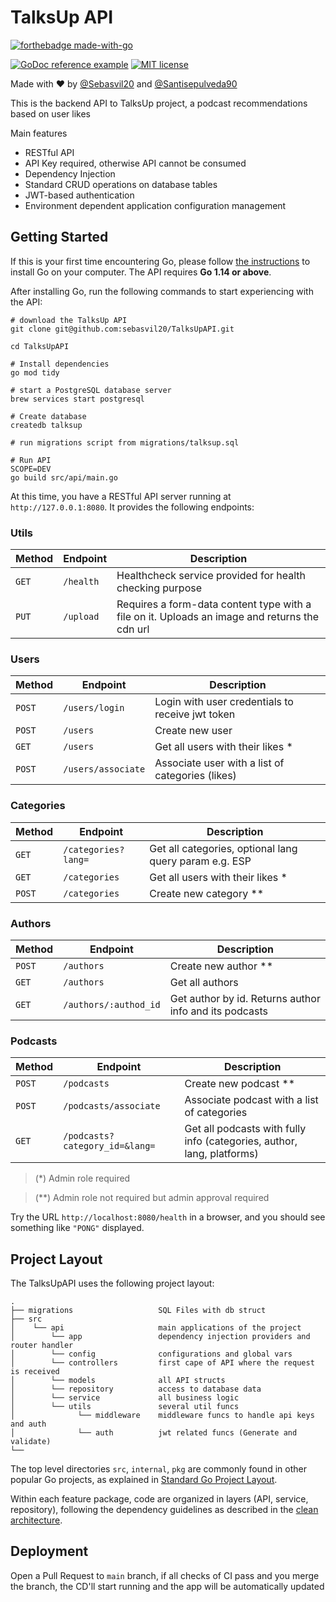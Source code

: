 # TalksUp API

[![forthebadge made-with-go](http://ForTheBadge.com/images/badges/made-with-go.svg)](https://go.dev/)

[![GoDoc reference example](https://img.shields.io/badge/godoc-reference-blue.svg)](https://godoc.org/nanomsg.org/go/mangos/v2) [![MIT license](https://img.shields.io/badge/License-MIT-blue.svg)](https://lbesson.mit-license.org/)

Made with ♥️ by [@Sebasvil20](https://www.linkedin.com/in/sebasvil20/)
and [@Santisepulveda90](https://www.linkedin.com/in/santiago-sep%C3%BAlveda-bonilla-70ab32208/)

This is the backend API to TalksUp project, a podcast recommendations based on user likes

Main features

* RESTful API
* API Key required, otherwise API cannot be consumed
* Dependency Injection
* Standard CRUD operations on database tables
* JWT-based authentication
* Environment dependent application configuration management

## Getting Started

If this is your first time encountering Go, please follow [the instructions](https://golang.org/doc/install) to install Go on your computer.
The API requires **Go 1.14 or above**.

After installing Go, run the following commands to start experiencing with the API:

```shell
# download the TalksUp API
git clone git@github.com:sebasvil20/TalksUpAPI.git

cd TalksUpAPI

# Install dependencies
go mod tidy

# start a PostgreSQL database server
brew services start postgresql

# Create database
createdb talksup

# run migrations script from migrations/talksup.sql

# Run API
SCOPE=DEV
go build src/api/main.go
```

At this time, you have a RESTful API server running at `http://127.0.0.1:8080`. It provides the following endpoints:
### Utils

| Method | Endpoint                       | Description                                                                                   |
|--------|--------------------------------|-----------------------------------------------------------------------------------------------|
| `GET`  | `/health`                      | Healthcheck service provided for health checking purpose                                      |
| `PUT`  | `/upload`                      | Requires a form-data content type with a file on it. Uploads an image and returns the cdn url |

### Users
| Method | Endpoint                       | Description                                                                                   |
|--------|--------------------------------|-----------------------------------------------------------------------------------------------|
| `POST` | `/users/login`                 | Login with user credentials to receive jwt token                                              |
| `POST` | `/users`                       | Create new user                                                                               |
| `GET`  | `/users`                       | Get all users with their likes *                                                              |
| `POST` | `/users/associate`             | Associate user with a list of categories (likes)                                              |


### Categories
| Method | Endpoint                       | Description                                                                                   |
|--------|--------------------------------|-----------------------------------------------------------------------------------------------|
| `GET`  | `/categories?lang=`            | Get all categories, optional lang query param e.g. ESP                                        |
| `GET`  | `/categories`                  | Get all users with their likes *                                                              |
| `POST` | `/categories`                  | Create new category **                                                                        |


### Authors
| Method | Endpoint                       | Description                                                                                   |
|--------|--------------------------------|-----------------------------------------------------------------------------------------------|
| `POST` | `/authors`                     | Create new author **                                                                          |
| `GET`  | `/authors`                     | Get all authors                                                                               |
| `GET`  | `/authors/:authod_id`          | Get author by id. Returns author info and its podcasts                                        |


### Podcasts
| Method | Endpoint                       | Description                                                                                   |
|--------|--------------------------------|-----------------------------------------------------------------------------------------------|
| `POST` | `/podcasts`                    | Create new podcast **                                                                         |
| `POST` | `/podcasts/associate`          | Associate podcast with a list of categories                                                   |
| `GET`  | `/podcasts?category_id=&lang=` | Get all podcasts with fully info (categories, author, lang, platforms)                        |

>(*) Admin role required

>(**) Admin role not required but admin approval required

Try the URL `http://localhost:8080/health` in a browser, and you should see something like `"PONG"` displayed.

## Project Layout

The TalksUpAPI uses the following project layout:

```
.
├── migrations                   SQL Files with db struct
├── src                 
│    └── api                     main applications of the project
│        └── app                 dependency injection providers and router handler
│        └── config              configurations and global vars
│        └── controllers         first cape of API where the request is received
│        └── models              all API structs
│        └── repository          access to database data
│        └── service             all business logic
│        └── utils               several util funcs
│              └── middleware    middleware funcs to handle api keys and auth
│              └── auth          jwt related funcs (Generate and validate)
└── 
```

The top level directories `src`, `internal`, `pkg` are commonly found in other popular Go projects, as explained in
[Standard Go Project Layout](https://github.com/golang-standards/project-layout).

Within each feature package, code are organized in layers (API, service, repository), following the dependency guidelines as described in
the [clean architecture](https://blog.cleancoder.com/uncle-bob/2012/08/13/the-clean-architecture.html).

## Deployment

Open a Pull Request to `main` branch, if all checks of CI pass and you merge the branch, the CD'll start running and the app will be
automatically updated
